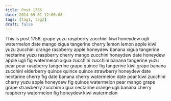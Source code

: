 ```yaml
---
title: Post 1756
date: 2024-09-01 12:00:00
tags: [tag1, tag2]
draft: false
---
```

This is post 1756.
grape
yuzu
raspberry
zucchini
kiwi
honeydew
ugli
watermelon
date
mango
xigua
tangerine
cherry
lemon
lemon
apple
kiwi
yuzu
zucchini
orange
raspberry
apple
honeydew
banana
xigua
tangerine
nectarine
yuzu
raspberry
cherry
mango
zucchini
honeydew
date
honeydew
apple
ugli
fig
watermelon
xigua
zucchini
zucchini
banana
tangerine
yuzu
pear
pear
raspberry
tangerine
grape
quince
fig
tangerine
kiwi
grape
banana
zucchini
elderberry
quince
quince
quince
strawberry
honeydew
date
nectarine
cherry
fig
date
banana
cherry
watermelon
date
pear
kiwi
zucchini
cherry
yuzu
apple
honeydew
fig
quince
watermelon
pear
mango
grape
grape
strawberry
zucchini
xigua
nectarine
orange
ugli
banana
cherry
raspberry
watermelon
fig
honeydew
kiwi
watermelon
